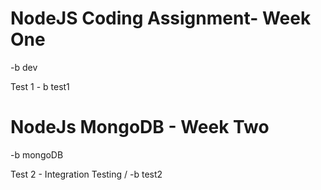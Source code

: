 # NodeJS Coding Assignment- Week One

-b dev

Test 1 - b test1

# NodeJs MongoDB - Week Two

-b mongoDB

Test 2 - Integration Testing / -b test2
